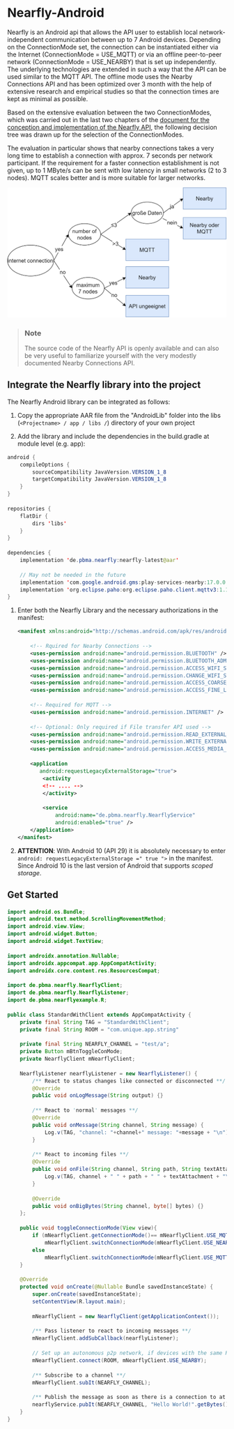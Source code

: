 # Nearfly-Android


Nearfly is an Android api that allows the API user to establish local network-independent communication between up to 7 Android devices. Depending on the ConnectionMode set, the connection can be instantiated either via the Internet (ConnectionMode = USE_MQTT) or via an offline peer-to-peer network (ConnectionMode = USE_NEARBY) that is set up independently. The underlying technologies are extended in such a way that the API can be used similar to the MQTT API. The offline mode uses the Nearby Connections API and has been optimized over 3 month with the help of extensive research and empirical studies so that the connection times are kept as minimal as possible.

Based on the extensive evaluation between the two ConnectionModes, which was carried out in the last two chapters of the [document for the conception and implementation of the Nearfly API](Nearfly_API_conception_and_implementation.pdf), the following decision tree was drawn up for the selection of the ConnectionModes.

The evaluation in particular shows that nearby connections takes a very long time to establish a connection with approx. 7 seconds per network participant. If the requirement for a faster connection establishment is not given, up to 1 MByte/s can be sent with low latency in small networks (2 to 3 nodes). MQTT scales better and is more suitable for larger networks.

![alt text](decisiontree.png "Decisiontree for the Nearfly-ConnectionModes")

> ### Note
>
> The source code of the Nearfly API is openly available and can also be very useful to familiarize yourself with the very modestly documented Nearby Connections API. 



## Integrate the Nearfly library into the project

The Nearfly Android library can be integrated as follows:

1. Copy the appropriate AAR file from the "AndroidLib" folder into the libs (`<Projectname> / app / libs /`) directory of your own project

2. Add the library and include the dependencies in the build.gradle at module level (e.g. app):

```java
android {
    compileOptions {
        sourceCompatibility JavaVersion.VERSION_1_8
        targetCompatibility JavaVersion.VERSION_1_8
    }
}

repositories {
    flatDir {
        dirs 'libs'
    }
}

dependencies {
    implementation 'de.pbma.nearfly:nearfly-latest@aar'
    
    // May not be needed in the future
    implementation 'com.google.android.gms:play-services-nearby:17.0.0'
    implementation 'org.eclipse.paho:org.eclipse.paho.client.mqttv3:1.1.0'
}

```

1. Enter both the Nearfly Library and the necessary authorizations in the manifest:

   ```xml
   <manifest xmlns:android="http://schemas.android.com/apk/res/android">
   
       <!-- Rquired for Nearby Connections -->
       <uses-permission android:name="android.permission.BLUETOOTH" />
       <uses-permission android:name="android.permission.BLUETOOTH_ADMIN" />
       <uses-permission android:name="android.permission.ACCESS_WIFI_STATE" />
       <uses-permission android:name="android.permission.CHANGE_WIFI_STATE" />
       <uses-permission android:name="android.permission.ACCESS_COARSE_LOCATION" />
       <uses-permission android:name="android.permission.ACCESS_FINE_LOCATION" />
       
       <!-- Required for MQTT -->
       <uses-permission android:name="android.permission.INTERNET" />
       
       <!-- Optional: Only required if File transfer API used -->
       <uses-permission android:name="android.permission.READ_EXTERNAL_STORAGE " />
       <uses-permission android:name="android.permission.WRITE_EXTERNAL_STORAGE" />
       <uses-permission android:name="android.permission.ACCESS_MEDIA_LOCATION" />
   
       <application 
          android:requestLegacyExternalStorage="true">
           <activity
           <!-- .... -->
           </activity>
   
           <service
               android:name="de.pbma.nearfly.NearflyService"
               android:enabled="true" />
       </application>
   </manifest>
   ```
   
2. **ATTENTION**: With Android 10 (API 29) it is absolutely necessary to enter `android: requestLegacyExternalStorage =" true ">` in the manifest. Since Android 10 is the last version of Android that supports *scoped storage*.



## Get Started

```java
import android.os.Bundle;
import android.text.method.ScrollingMovementMethod;
import android.view.View;
import android.widget.Button;
import android.widget.TextView;

import androidx.annotation.Nullable;
import androidx.appcompat.app.AppCompatActivity;
import androidx.core.content.res.ResourcesCompat;

import de.pbma.nearfly.NearflyClient;
import de.pbma.nearfly.NearflyListener;
import de.pbma.nearflyexample.R;

public class StandardWithClient extends AppCompatActivity {
    private final String TAG = "StandardWithClient";
    private final String ROOM = "com.unique.app.string"

    private final String NEARFLY_CHANNEL = "test/a";
    private Button mBtnToggleConMode;
    private NearflyClient mNearflyClient;

    NearflyListener nearflyListener = new NearflyListener() {
        /** React to status changes like connected or disconnected **/
        @Override
        public void onLogMessage(String output) {}

        /** React to 'normal' messages **/
        @Override
        public void onMessage(String channel, String message) {
            Log.v(TAG, "channel: "+channel+" message: "+message + "\n");      
        }

        /** React to incoming files **/
        @Override
        public void onFile(String channel, String path, String textAttachment){
            Log.v(TAG, channel + " " + path + " " + textAttachment + "\n");
        }

        @Override
        public void onBigBytes(String channel, byte[] bytes) {}
    };

    public void toggleConnectionMode(View view){
        if (mNearflyClient.getConnectionMode()== mNearflyClient.USE_MQTT)
            mNearflyClient.switchConnectionMode(mNearflyClient.USE_NEARBY);
        else
            mNearflyClient.switchConnectionMode(mNearflyClient.USE_MQTT);
    }

    @Override
    protected void onCreate(@Nullable Bundle savedInstanceState) {
        super.onCreate(savedInstanceState);
        setContentView(R.layout.main);

        mNearflyClient = new NearflyClient(getApplicationContext());

        /** Pass listener to react to incoming messages **/
        mNearflyClient.addSubCallback(nearflyListener);
       
        // Set up an autonomous p2p network, if devices with the same ROOM string are nearby
        mNearflyClient.connect(ROOM, mNearflyClient.USE_NEARBY);
        
        /** Subscribe to a channel **/
        mNearflyClient.subIt(NEARFLY_CHANNEL);
        
        /** Publish the message as soon as there is a connection to at least one node **/
        nearflyService.pubIt(NEARFLY_CHANNEL, "Hello World!".getBytes(), 0, true);
    }
}
```

